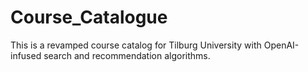 # Course_Catalogue
This is a revamped course catalog for Tilburg University with OpenAI-infused search and recommendation algorithms.
